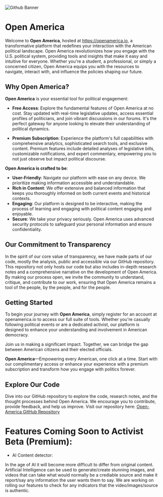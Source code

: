 
![Github Banner](https://github.com/Open-America/.github/assets/122905658/79adfda5-b313-4772-bdaa-43e81c91379d)
# Open America

Welcome to **Open America**, hosted at https://openamerica.io, a transformative platform that redefines your interaction with the American political landscape. Open America revolutionizes how you engage with the U.S. political system, providing tools and insights that make it easy and intuitive for everyone. Whether you're a student, a professional, or simply a concerned citizen, Open America equips you with the resources to navigate, interact with, and influence the policies shaping our future.

## Why Open America?

**Open America** is your essential tool for political engagement:

- **Free Access**: Explore the fundamental features of Open America at no cost. Stay updated with real-time legislative updates, access essential profiles of politicians, and join vibrant discussions in our forums. It's the perfect gateway for anyone looking to elevate their understanding of political dynamics.
  
- **Premium Subscription**: Experience the platform's full capabilities with comprehensive analytics, sophisticated search tools, and exclusive content. Premium features include detailed analyses of legislative bills, customizable notifications, and expert commentary, empowering you to not just observe but impact political discourse.

**Open America is crafted to be**:
- **User-Friendly**: Navigate our platform with ease on any device. We prioritize making information accessible and understandable.
- **Rich in Content**: We offer extensive and balanced information that keeps you thoroughly informed on both current events and historical contexts.
- **Engaging**: Our platform is designed to be interactive, making the process of learning and engaging with political content engaging and enjoyable.
- **Secure**: We take your privacy seriously. Open America uses advanced security protocols to safeguard your personal information and ensure confidentiality.

## Our Commitment to Transparency

In the spirit of our core value of transparency, we have made parts of our code, mostly the analysis, public and accessible via our GitHub repository. This repository not only hosts our code but also includes in-depth research notes and a comprehensive narrative on the development of Open America. By making our process open, we invite the community to understand, critique, and contribute to our work, ensuring that Open America remains a tool of the people, by the people, and for the people.

## Getting Started

To begin your journey with **Open America**, simply register for an account at openamerica.io to access our full suite of tools. Whether you're casually following political events or are a dedicated activist, our platform is designed to enhance your understanding and involvement in American democracy.

Join us in making a significant impact. Together, we can bridge the gap between American citizens and their elected officials.

**Open America**—Empowering every American, one click at a time. Start with our complimentary access or enhance your experience with a premium subscription and transform how you engage with politics forever.

## Explore Our Code

Dive into our GitHub repository to explore the code, research notes, and the thought processes behind Open America. We encourage you to contribute, provide feedback, and help us improve. Visit our repository here: [Open-America GitHub Repository](https://github.com/Open-America)

# Features Coming Soon to Activist Beta (Premium):

* AI Content detector:

In the age of AI it will become more difficult to differ from original content. Artificial Intelligence can be used to generate/create stunning images, and videos that can take what would normally be a crediable source and make it report/say any information the user wants them to say. We are working on rolling our features to check for any indicators that the video/images/source is authentic. 

